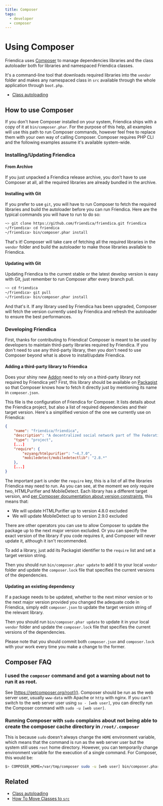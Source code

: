 ```yaml
---
title: Composer
tags:
  - developer
  - composer
---
```

# Using Composer

Friendica uses [Composer](https://getcomposer.org) to manage dependencies libraries and the class autoloader both for libraries and namespaced Friendica classes.

It's a command-line tool that downloads required libraries into the `vendor` folder and makes any namespaced class in `src` available through the whole application through `boot.php`.

* [Class autoloading](./autoloader.md)

## How to use Composer

If you don't have Composer installed on your system, Friendica ships with a copy of it at `bin/composer.phar`.
For the purpose of this help, all examples will use this path to run Composer commands, however feel free to replace them with your own way of calling Composer.
Composer requires PHP CLI and the following examples assume it's available system-wide.

### Installing/Updating Friendica

#### From Archive

If you just unpacked a Friendica release archive, you don't have to use Composer at all, all the required libraries are already bundled in the archive.

#### Installing with Git

If you prefer to use `git`, you will have to run Composer to fetch the required libraries and build the autoloader before you can run Friendica.
Here are the typical commands you will have to run to do so:

```sh
~> git clone https://github.com/friendica/friendica.git friendica
~/friendica> cd friendica
~/friendica> bin/composer.phar install
```

That's it! Composer will take care of fetching all the required libraries in the `vendor` folder and build the autoloader to make those libraries available to Friendica.

#### Updating with Git

Updating Friendica to the current stable or the latest develop version is easy with Git, just remember to run Composer after every branch pull.

```sh
~> cd friendica
~/friendica> git pull
~/friendica> bin/composer.phar install
```

And that's it. If any library used by Friendica has been upgraded, Composer will fetch the version currently used by Friendica and refresh the autoloader to ensure the best performances.

### Developing Friendica

First, thanks for contributing to Friendica!
Composer is meant to be used by developers to maintain third-party libraries required by Friendica.
If you don't need to use any third-party library, then you don't need to use Composer beyond what is above to install/update Friendica.

#### Adding a third-party library to Friendica

Does your shiny new [Addon](./addons.md) need to rely on a third-party library not required by Friendica yet?
First, this library should be available on [Packagist](https://packagist.org) so that Composer knows how to fetch it directly just by mentioning its name in `composer.json`.

This file is the configuration of Friendica for Composer. It lists details about the Friendica project, but also a list of required dependencies and their target version.
Here's a simplified version of the one we currently use on Friendica:

```json
{
	"name": "friendica/friendica",
	"description": "A decentralized social network part of The Federation",
	"type": "project",
	[...]
	"require": {
		"ezyang/htmlpurifier": "~4.7.0",
		"mobiledetect/mobiledetectlib": "2.8.*"
	},
	[...]
}
```

The important part is under the `require` key, this is a list of all the libraries Friendica may need to run.
As you can see, at the moment we only require two, HTMLPurifier and MobileDetect.
Each library has a different target version, and [per Composer documentation about version constraints](https://getcomposer.org/doc/articles/versions.md#writing-basic-version-constraints), this means that:

* We will update HTMLPurifier up to version 4.8.0 excluded
* We will update MobileDetect up to version 2.9.0 excluded

There are other operators you can use to allow Composer to update the package up to the next major version excluded.
Or you can specify the exact version of the library if you code requires it, and Composer will never update it, although it isn't recommended.

To add a library, just add its Packagist identifier to the `require` list and set a target version string.

Then you should run `bin/composer.phar update` to add it to your local `vendor` folder and update the `composer.lock` file that specifies the current versions of the dependencies.

#### Updating an existing dependency

If a package needs to be updated, whether to the next minor version or to the next major version provided you changed the adequate code in Friendica, simply edit `composer.json` to update the target version string of the relevant library.

Then you should run `bin/composer.phar update` to update it in your local `vendor` folder and update the `composer.lock` file that specifies the current versions of the dependencies.

Please note that you should commit both `composer.json` and `composer.lock` with your work every time you make a change to the former.

## Composer FAQ

### I used the `composer` command and got a warning about not to run it as root.

See [https://getcomposer.org/root]().
Composer should be run as the web server user, usually `www-data` with Apache or `http` with nginx.
If you can't switch to the web server user using `su - [web user]`, you can directly run the Composer command with `sudo -u [web user]`.

### Running Composer with `sudo` complains about not being able to create the composer cache directory in `/root/.composer`

This is because `sudo` doesn't always change the `HOME` environment variable, which means that the command is run as the web server user but the system still uses `root` home directory.
However, you can temporarily change environment variable for the execution of a single command.
For Composer, this would be:
```sh
$> COMPOSER_HOME=/var/tmp/composer sudo -u [web user] bin/composer.phar [mode]
```

## Related

* [Class autoloading](./autoloader.md)
* [How To Move Classes to `src`](./how-to-move-classes-to-src.md)
